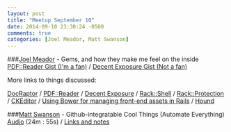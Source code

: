 ```yaml
---
layout: post
title: "Meetup September 10"
date: 2014-09-10 23:30:24 -0500
comments: true
categories: [Joel Meador, Matt Swanson]
---
```


###[Joel Meador](http://twitter.com/joelmeador) - Gems, and how they make me feel on the inside
[PDF::Reader Gist (I'm a fan)](https://gist.github.com/janxious/55ac6116b9028ca38fdb) /
[Decent Exposure Gist (Not a fan)](https://gist.github.com/janxious/7576c0851d2c0b30157b)

More links to things discussed:

[DocRaptor](https://github.com/expectedbehavior/doc_raptor_gem) /
[PDF::Reader](https://github.com/yob/pdf-reader) /
[Decent Exposure](http://decentexposure.info) /
[Rack::Shell](https://github.com/sickill/racksh) /
[Rack::Protection](https://github.com/rkh/rack-protection) /
[CKEditor](https://github.com/galetahub/ckeditor) /
[Using Bower for managing front-end assets in Rails](http://growingdevs.com/stop-using-rubygems-and-start-using-bower.html) /
[Hound](https://github.com/thoughtbot/hound)


###[Matt Swanson](http://twitter.com/_swanson) - Github-integratable Cool Things (Automate Everything)
[Audio](http://podcast.404dev.com/episodes/078_Matt_Swanson_-_Github-integrateable_Cool_Things.mp3) (24m : 55s) /
[Links and notes](https://gist.github.com/swanson/b41addf65ce8a9bda0c4)
